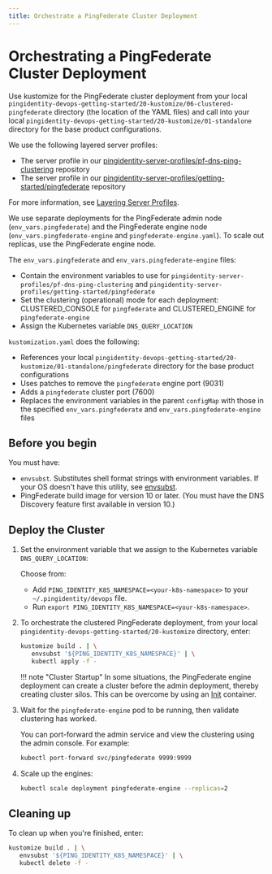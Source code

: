 ```yaml
---
title: Orchestrate a PingFederate Cluster Deployment
---
```

# Orchestrating a PingFederate Cluster Deployment

Use kustomize for the PingFederate cluster deployment from your local `pingidentity-devops-getting-started/20-kustomize/06-clustered-pingfederate` directory (the location of the YAML files) and call into your local `pingidentity-devops-getting-started/20-kustomize/01-standalone` directory for the base product configurations.

We use the following layered server profiles:

* The server profile in our [pingidentity-server-profiles/pf-dns-ping-clustering](https://github.com/pingidentity/pingidentity-server-profiles/tree/master/pf-dns-ping-clustering) repository
* The server profile in our [pingidentity-server-profiles/getting-started/pingfederate](https://github.com/pingidentity/pingidentity-server-profiles/tree/master/getting-started/pingfederate) repository

For more information, see [Layering Server Profiles](../how-to/profilesLayered.md).

We use separate deployments for the PingFederate admin node (`env_vars.pingfederate`) and the PingFederate engine node (`env_vars.pingfederate-engine` and `pingfederate-engine.yaml`). To scale out replicas, use the PingFederate engine node.

The `env_vars.pingfederate` and `env_vars.pingfederate-engine` files:

* Contain the environment variables to use for `pingidentity-server-profiles/pf-dns-ping-clustering` and `pingidentity-server-profiles/getting-started/pingfederate`
* Set the clustering (operational) mode for each deployment: CLUSTERED_CONSOLE for `pingfederate` and CLUSTERED_ENGINE for `pingfederate-engine`
* Assign the Kubernetes variable `DNS_QUERY_LOCATION`

`kustomization.yaml` does the following:

* References your local `pingidentity-devops-getting-started/20-kustomize/01-standalone/pingfederate` directory for the base product configurations
* Uses patches to remove the `pingfederate` engine port (9031)
* Adds a `pingfederate` cluster port (7600)
* Replaces the environment variables in the parent `configMap` with those in the specified `env_vars.pingfederate` and `env_vars.pingfederate-engine` files

## Before you begin
You must have:

* `envsubst`. Substitutes shell format strings with environment variables. If your OS doesn't have this utility, see [envsubst](https://command-not-found.com/envsubst).
* PingFederate build image for version 10 or later. (You must have the DNS Discovery feature first available in version 10.)

## Deploy the Cluster

1. Set the environment variable that we assign to the Kubernetes variable `DNS_QUERY_LOCATION`:

      Choose from:

      * Add `PING_IDENTITY_K8S_NAMESPACE=<your-k8s-namespace>` to your `~/.pingidentity/devops` file.
      * Run `export PING_IDENTITY_K8S_NAMESPACE=<your-k8s-namespace>`.

1. To orchestrate the clustered PingFederate deployment, from your local `pingidentity-devops-getting-started/20-kustomize` directory, enter:

      ```sh
      kustomize build . | \
         envsubst '${PING_IDENTITY_K8S_NAMESPACE}' | \
         kubectl apply -f -
      ```

    !!! note "Cluster Startup"
        In some situations, the PingFederate engine deployment can create a cluster before the admin deployment, thereby creating cluster silos. This can be overcome by using an [Init](https://kubernetes.io/docs/concepts/workloads/pods/init-containers/) container.

1. Wait for the `pingfederate-engine` pod to be running, then validate clustering has worked.

      You can port-forward the admin service and view the clustering using the admin console. For example:

      ```sh
      kubectl port-forward svc/pingfederate 9999:9999
      ```

1. Scale up the engines:

      ```sh
      kubectl scale deployment pingfederate-engine --replicas=2
      ```

## Cleaning up

To clean up when you're finished, enter:

```sh
kustomize build . | \
   envsubst '${PING_IDENTITY_K8S_NAMESPACE}' | \
   kubectl delete -f -
```
